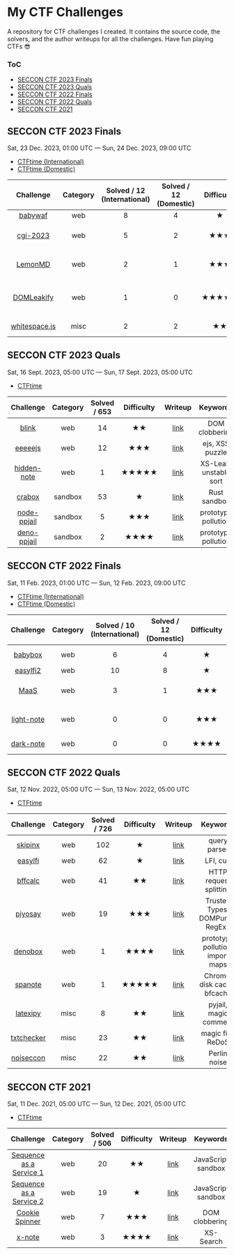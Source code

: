 # My CTF Challenges

A repository for CTF challenges I created. It contains the source code, the solvers, and the author writeups for all the challenges. Have fun playing CTFs :sunglasses:

### ToC

- [SECCON CTF 2023 Finals](#seccon-ctf-2023-finals)
- [SECCON CTF 2023 Quals](#seccon-ctf-2023-quals)
- [SECCON CTF 2022 Finals](#seccon-ctf-2022-finals)
- [SECCON CTF 2022 Quals](#seccon-ctf-2022-quals)
- [SECCON CTF 2021](#seccon-ctf-2021)

## SECCON CTF 2023 Finals

Sat, 23 Dec. 2023, 01:00 UTC — Sun, 24 Dec. 2023, 09:00 UTC

- [CTFtime (International)](https://ctftime.org/event/2159)
- [CTFtime (Domestic)](https://ctftime.org/event/2160)

|Challenge|Category|Solved / 12<br>(International)|Solved / 12<br>(Domestic)|Difficulty|Writeup|Keywords|
|:-:|:-:|:-:|:-:|:-:|:-:|:-:|
|[babywaf](challenges/202312_SECCON_CTF_2023_Finals/web/babywaf)|web|8|4|★|[link](https://blog.arkark.dev/2023/12/28/seccon-finals/#web-babywaf)|WAF bypass|
|[cgi-2023](challenges/202312_SECCON_CTF_2023_Finals/web/cgi-2023)|web|5|2|★★★|[link](https://blog.arkark.dev/2023/12/28/seccon-finals/#web-cgi-2023)|XS-Leak, subresource integrity|
|[LemonMD](challenges/202312_SECCON_CTF_2023_Finals/web/lemonmd)|web|2|1|★★★|[link](https://blog.arkark.dev/2023/12/28/seccon-finals/#web-LemonMD)|Fresh, Islands Architecture|
|[DOMLeakify](challenges/202312_SECCON_CTF_2023_Finals/web/domleakify)|web|1|0|★★★★★|[link](https://blog.arkark.dev/2023/12/28/seccon-finals/#web-DOMLeakify)|CSS injection on style attributes|
|[whitespace.js](challenges/202312_SECCON_CTF_2023_Finals/misc/whitespace-js)|misc|2|2|★★|[link](https://blog.arkark.dev/2023/12/28/seccon-finals/#misc-whitespace-js)|JavaScript sandbox|

## SECCON CTF 2023 Quals

Sat, 16 Sept. 2023, 05:00 UTC — Sun, 17 Sept. 2023, 05:00 UTC

- [CTFtime](https://ctftime.org/event/2003/)

|Challenge|Category|Solved / 653|Difficulty|Writeup|Keywords|
|:-:|:-:|:-:|:-:|:-:|:-:|
|[blink](challenges/202309_SECCON_CTF_2023_Quals/web/blink)|web|14|★★|[link](https://blog.arkark.dev/2023/09/21/seccon-quals/#web-blink)|DOM clobbering|
|[eeeeejs](challenges/202309_SECCON_CTF_2023_Quals/web/eeeeejs)|web|12|★★★|[link](https://blog.arkark.dev/2023/09/21/seccon-quals/#web-eeeeejs)|ejs, XSS puzzle|
|[hidden-note](challenges/202309_SECCON_CTF_2023_Quals/web/hidden-note)|web|1|★★★★★|[link](https://blog.arkark.dev/2023/09/21/seccon-quals/#web-hidden-note)|XS-Leak, unstable sort|
|[crabox](challenges/202309_SECCON_CTF_2023_Quals/sandbox/crabox)|sandbox|53|★|[link](https://blog.arkark.dev/2023/09/21/seccon-quals/#sandbox-crabox)|Rust sandbox|
|[node-ppjail](challenges/202309_SECCON_CTF_2023_Quals/sandbox/node-ppjail)|sandbox|5|★★★|[link](https://blog.arkark.dev/2023/09/21/seccon-quals/#sandbox-node-ppjail)|prototype pollution|
|[deno-ppjail](challenges/202309_SECCON_CTF_2023_Quals/sandbox/deno-ppjail)|sandbox|2|★★★★|[link](https://blog.arkark.dev/2023/09/21/seccon-quals/#sandbox-deno-ppjail)|prototype pollution|

## SECCON CTF 2022 Finals

Sat, 11 Feb. 2023, 01:00 UTC — Sun, 12 Feb. 2023, 09:00 UTC

- [CTFtime (International)](https://ctftime.org/event/1864)
- [CTFtime (Domestic)](https://ctftime.org/event/1863)

|Challenge|Category|Solved / 10<br>(International)|Solved / 12<br>(Domestic)|Difficulty|Writeup|Keywords|
|:-:|:-:|:-:|:-:|:-:|:-:|:-:|
|[babybox](challenges/202302_SECCON_CTF_2022_Finals/web/babybox)|web|6|4|★|[link](https://blog.arkark.dev/2023/02/17/seccon-finals/#web-100-babybox)|prototype pollution|
|[easylfi2](challenges/202302_SECCON_CTF_2022_Finals/web/easylfi2)|web|10|8|★|[link](https://blog.arkark.dev/2023/02/17/seccon-finals/#web-200-easylfi2)|LFI, curl|
|[MaaS](challenges/202302_SECCON_CTF_2022_Finals/web/maas)|web|3|1|★★★|[link](https://blog.arkark.dev/2023/02/17/seccon-finals/#web-300-MaaS)|newline normalization, CSP bypass|
|[light-note](challenges/202302_SECCON_CTF_2022_Finals/web/light-note)|web|0|0|★★★|[link](https://blog.arkark.dev/2023/02/17/seccon-finals/#web-300-light-note)|DOM clobbering, Sanitizer API|
|[dark-note](challenges/202302_SECCON_CTF_2022_Finals/web/dark-note)|web|0|0|★★★★|[link](https://blog.arkark.dev/2023/02/17/seccon-finals/#web-500-dark-note)|time-based oracle|

## SECCON CTF 2022 Quals

Sat, 12 Nov. 2022, 05:00 UTC — Sun, 13 Nov. 2022, 05:00 UTC

- [CTFtime](https://ctftime.org/event/1764)

|Challenge|Category|Solved / 726|Difficulty|Writeup|Keywords|
|:-:|:-:|:-:|:-:|:-:|:-:|
|[skipinx](challenges/202211_SECCON_CTF_2022_Quals/web/skipinx)|web|102|★|[link](https://blog.arkark.dev/2022/11/18/seccon-en/#web-skipinx)|query parser|
|[easylfi](challenges/202211_SECCON_CTF_2022_Quals/web/easylfi)|web|62|★|[link](https://blog.arkark.dev/2022/11/18/seccon-en/#web-easylfi)|LFI, curl|
|[bffcalc](challenges/202211_SECCON_CTF_2022_Quals/web/bffcalc)|web|41|★★|[link](https://blog.arkark.dev/2022/11/18/seccon-en/#web-bffcalc)|HTTP request splitting|
|[piyosay](challenges/202211_SECCON_CTF_2022_Quals/web/piyosay)|web|19|★★★|[link](https://blog.arkark.dev/2022/11/18/seccon-en/#web-piyosay)|Trusted Types, DOMPurify, RegExp|
|[denobox](challenges/202211_SECCON_CTF_2022_Quals/web/denobox)|web|1|★★★★|[link](https://blog.arkark.dev/2022/11/18/seccon-en/#web-denobox)|prototype pollution, import maps	|
|[spanote](challenges/202211_SECCON_CTF_2022_Quals/web/spanote)|web|1|★★★★★|[link](https://blog.arkark.dev/2022/11/18/seccon-en/#web-spanote)|Chrome, disk cache, bfcache|
|[latexipy](challenges/202211_SECCON_CTF_2022_Quals/misc/latexipy)|misc|8|★★|[link](https://blog.arkark.dev/2022/11/18/seccon-en/#misc-latexipy)|pyjail, magic comment|
|[txtchecker](challenges/202211_SECCON_CTF_2022_Quals/misc/txtchecker)|misc|23|★★|[link](https://blog.arkark.dev/2022/11/18/seccon-en/#misc-txtchecker)|magic file, ReDoS|
|[noiseccon](challenges/202211_SECCON_CTF_2022_Quals/misc/noiseccon)|misc|22|★★|[link](https://blog.arkark.dev/2022/11/18/seccon-en/#misc-noiseccon)|Perlin noise|

## SECCON CTF 2021

Sat, 11 Dec. 2021, 05:00 UTC — Sun, 12 Dec. 2021, 05:00 UTC

- [CTFtime](https://ctftime.org/event/1458)

|Challenge|Category|Solved / 506|Difficulty|Writeup|Keywords|
|:-:|:-:|:-:|:-:|:-:|:-:|
|[Sequence as a Service 1](challenges/202112_SECCON_CTF_2021/web/sequence-as-a-service-1)|web|20|★★|[link](https://blog.arkark.dev/2021/12/22/seccon/#Sequence-as-a-Service-1)|JavaScript sandbox|
|[Sequence as a Service 2](challenges/202112_SECCON_CTF_2021/web/sequence-as-a-service-2)|web|19|★|[link](https://blog.arkark.dev/2021/12/22/seccon/#Sequence-as-a-Service-2)|JavaScript sandbox|
|[Cookie Spinner](challenges/202112_SECCON_CTF_2021/web/cookie-spinner)|web|7|★★★|[link](https://blog.arkark.dev/2021/12/22/seccon/#Cookie-Spinner)|DOM clobbering|
|[x-note](challenges/202112_SECCON_CTF_2021/web/x-note)|web|3|★★★★|[link](https://blog.arkark.dev/2021/12/22/seccon/#x-note)|XS-Search|

